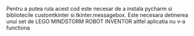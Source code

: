 
Pentru a putea rula acest cod este necesar de a instala pycharm si bibliotecile customtkinter si tkinter.messagebox.
Este necesara detinerea unui set de LEGO MINDSTORM ROBOT INVENTOR altfel aplicatia nu v-a functiona












    
